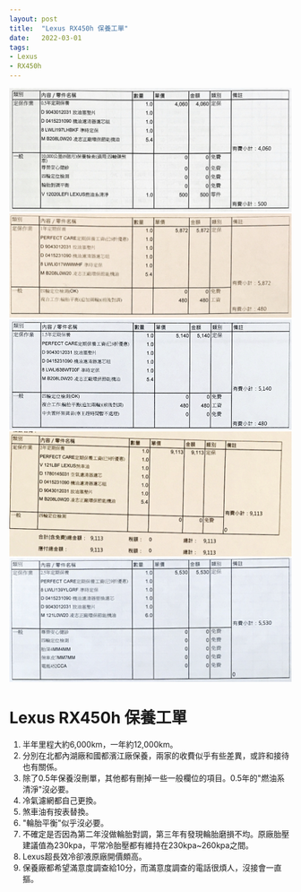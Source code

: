 ```yaml
---
layout: post
title:  "Lexus RX450h 保養工單"
date:   2022-03-01
tags:
- Lexus
- RX450h
---
```

![Lexus RX450h maintenance](/media/2022-04-29-Lexus-RX450h-maintenance-1.jpeg)
![Lexus RX450h maintenance](/media/2022-04-29-Lexus-RX450h-maintenance-2.png)
![Lexus RX450h maintenance](/media/2022-04-29-Lexus-RX450h-maintenance-3.png)
![Lexus RX450h maintenance](/media/2022-04-29-Lexus-RX450h-maintenance-4.png)
![Lexus RX450h maintenance](/media/2022-04-29-Lexus-RX450h-maintenance-5.png)

# Lexus RX450h 保養工單

1. 半年里程大約6,000km，一年約12,000km。
2. 分別在北都內湖廠和國都濱江廠保養，兩家的收費似乎有些差異，或許和接待也有關係。
3. 除了0.5年保養沒刪單，其他都有刪掉一些一般欄位的項目。0.5年的"燃油系清淨"沒必要。
4. 冷氣濾網都自己更換。
5. 煞車油有按表替換。
6. "輪胎平衡"似乎沒必要。
7. 不確定是否因為第二年沒做輪胎對調，第三年有發現輪胎磨損不均。原廠胎壓建議值為230kpa，平常冷胎壓都有維持在230kpa~260kpa之間。
8. Lexus超長效冷卻液原廠開價頗高。
9. 保養廠都希望滿意度調查給10分，而滿意度調查的電話很煩人，沒接會一直摳。